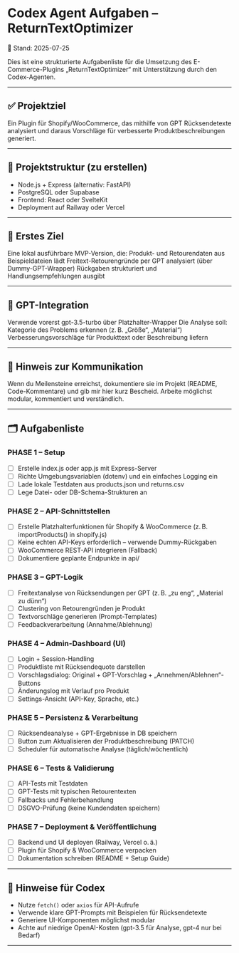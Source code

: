 # Codex Agent Aufgaben – ReturnTextOptimizer
📅 Stand: 2025-07-25

Dies ist eine strukturierte Aufgabenliste für die Umsetzung des E-Commerce-Plugins „ReturnTextOptimizer“ mit Unterstützung durch den Codex-Agenten.

---

## ✅ Projektziel
Ein Plugin für Shopify/WooCommerce, das mithilfe von GPT Rücksendetexte analysiert und daraus Vorschläge für verbesserte Produktbeschreibungen generiert.

---

## 🧱 Projektstruktur (zu erstellen)
- Node.js + Express (alternativ: FastAPI)
- PostgreSQL oder Supabase
- Frontend: React oder SvelteKit
- Deployment auf Railway oder Vercel

---


## 🎯 Erstes Ziel
Eine lokal ausführbare MVP-Version, die:
    Produkt- und Retourendaten aus Beispieldateien lädt
    Freitext-Retourengründe per GPT analysiert (über Dummy-GPT-Wrapper)
    Rückgaben strukturiert und Handlungsempfehlungen ausgibt

---

## 🧠 GPT-Integration
Verwende vorerst gpt-3.5-turbo über Platzhalter-Wrapper
Die Analyse soll:
    Kategorie des Problems erkennen (z. B. „Größe“, „Material“)
    Verbesserungsvorschläge für Produkttext oder Beschreibung liefern

---

## 📘 Hinweis zur Kommunikation
Wenn du Meilensteine erreichst, dokumentiere sie im Projekt (README, Code-Kommentare) und gib mir hier kurz Bescheid.
Arbeite möglichst modular, kommentiert und verständlich.

---

## 🗂️ Aufgabenliste

### PHASE 1 – Setup
- [ ] Erstelle index.js oder app.js mit Express-Server
- [ ] Richte Umgebungsvariablen (dotenv) und ein einfaches Logging ein
- [ ] Lade lokale Testdaten aus products.json und returns.csv
- [ ] Lege Datei- oder DB-Schema-Strukturen an

### PHASE 2 – API-Schnittstellen
- [ ] Erstelle Platzhalterfunktionen für Shopify & WooCommerce (z. B. importProducts() in shopify.js)
- [ ] Keine echten API-Keys erforderlich – verwende Dummy-Rückgaben
- [ ] WooCommerce REST-API integrieren (Fallback)
- [ ] Dokumentiere geplante Endpunkte in api/

### PHASE 3 – GPT-Logik
- [ ] Freitextanalyse von Rücksendungen per GPT (z. B. „zu eng“, „Material zu dünn“)
- [ ] Clustering von Retourengründen je Produkt
- [ ] Textvorschläge generieren (Prompt-Templates)
- [ ] Feedbackverarbeitung (Annahme/Ablehnung)

### PHASE 4 – Admin-Dashboard (UI)
- [ ] Login + Session-Handling
- [ ] Produktliste mit Rücksendequote darstellen
- [ ] Vorschlagsdialog: Original + GPT-Vorschlag + „Annehmen/Ablehnen“-Buttons
- [ ] Änderungslog mit Verlauf pro Produkt
- [ ] Settings-Ansicht (API-Key, Sprache, etc.)

### PHASE 5 – Persistenz & Verarbeitung
- [ ] Rücksendeanalyse + GPT-Ergebnisse in DB speichern
- [ ] Button zum Aktualisieren der Produktbeschreibung (PATCH)
- [ ] Scheduler für automatische Analyse (täglich/wöchentlich)

### PHASE 6 – Tests & Validierung
- [ ] API-Tests mit Testdaten
- [ ] GPT-Tests mit typischen Retourentexten
- [ ] Fallbacks und Fehlerbehandlung
- [ ] DSGVO-Prüfung (keine Kundendaten speichern)

### PHASE 7 – Deployment & Veröffentlichung
- [ ] Backend und UI deployen (Railway, Vercel o. ä.)
- [ ] Plugin für Shopify & WooCommerce verpacken
- [ ] Dokumentation schreiben (README + Setup Guide)

---

## 🧠 Hinweise für Codex
- Nutze `fetch()` oder `axios` für API-Aufrufe
- Verwende klare GPT-Prompts mit Beispielen für Rücksendetexte
- Generiere UI-Komponenten möglichst modular
- Achte auf niedrige OpenAI-Kosten (gpt-3.5 für Analyse, gpt-4 nur bei Bedarf)

---

